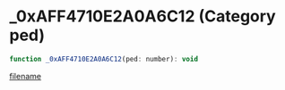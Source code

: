 # _0xAFF4710E2A0A6C12 (Category ped)

```js
function _0xAFF4710E2A0A6C12(ped: number): void
```

[filename](_0xAFF4710E2A0A6C12_m.md ':include')